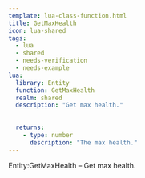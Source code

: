 ```yaml
---
template: lua-class-function.html
title: GetMaxHealth
icon: lua-shared
tags:
  - lua
  - shared
  - needs-verification
  - needs-example
lua:
  library: Entity
  function: GetMaxHealth
  realm: shared
  description: "Get max health."
  
  
  returns:
    - type: number
      description: "The max health."
---
```


<div class="lua__search__keywords">
Entity:GetMaxHealth &#x2013; Get max health.
</div>
